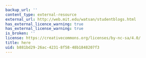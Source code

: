 ```yaml
---
backup_url: ''
content_type: external-resource
external_url: http://web.mit.edu/watsan/studentblogs.html
has_external_licence_warning: true
has_external_license_warning: true
is_broken: ''
license: https://creativecommons.org/licenses/by-nc-sa/4.0/
title: here
uid: b881bd29-26ac-4231-8f58-48b1848207f3
---
```

